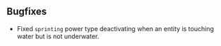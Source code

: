 ## Bugfixes
- Fixed `sprinting` power type deactivating when an entity is touching water but is not underwater.